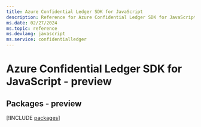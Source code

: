 ```yaml
---
title: Azure Confidential Ledger SDK for JavaScript
description: Reference for Azure Confidential Ledger SDK for JavaScript
ms.date: 02/27/2024
ms.topic: reference
ms.devlang: javascript
ms.service: confidentialledger
---
```

# Azure Confidential Ledger SDK for JavaScript - preview
## Packages - preview
[!INCLUDE [packages](confidential-ledger-index.md)]